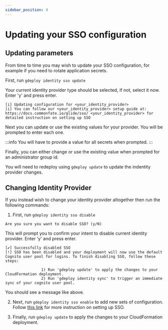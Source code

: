```yaml
---
sidebar_position: 4
---
```


# Updating your SSO configuration

## Updating parameters

From time to time you may wish to update your SSO configuration, for example if you need to rotate application secrets.

First, run `gdeploy identity sso update`

Your current identity provider type should be selected, if not, select it now.
Enter 'y' and press enter.

```
[i] Updating configuration for <your_identity_provider>
[i] You can follow our <your_identity_provider> setup guide at: https://docs.commonfate.io/glide/sso/ <your_identity_provider> for detailed instruction on setting up SSO
```

Next you can update or use the existing values for your provider. You will be prompted to enter each one.

:::info
You will have to provide a value for all secrets when prompted.
:::

Finally, you can either change or use the existing value when prompted for an administrator group id.

You will need to redeploy using `gdeploy update` to update the indentity provider changes.

## Changing Identity Provider

If you instead wish to change your identity provider altogether then run the following commands:

1. First, run `gdeploy identity sso disable`

```
Are you sure you want to disable SSO? (y/N)
```

This will prompt you to confirm your intent to disable current identity provider. Enter 'y' and press enter.

```
[✔] Successfully disabled SSO
[!] SSO has been disabled and your deployment will now use the default Cognito user pool for logins. To finish disabling SSO, follow these steps:

                1) Run 'gdeploy update' to apply the changes to your CloudFormation deployment.
                2) Run 'gdeploy identity sync' to trigger an immediate sync of your cognito user pool.
```

You should see a message like above.

2. Next, run `gdeploy identity sso enable` to add new sets of configuration. Follow [this link](/glide/sso/sso-setup/#setting-up-sso) for more instruction on setting up SSO.

3. Finally, run `gdeploy update` to apply the changes to your CloudFormation deployment.
